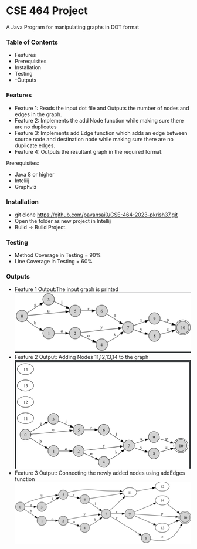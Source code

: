 # CSE 464 Project
A Java Program for manipulating graphs in DOT format

### Table of Contents
- Features
- Prerequisites
- Installation
- Testing
- -Outputs

### Features

- Feature 1:
  Reads the input dot file and Outputs the number of nodes and edges in the graph.
- Feature 2:
Implements the add Node function while making sure there are no duplicates
- Feature 3:
Implements add Edge function which adds an edge between source node and destination node while making sure there are no duplicate edges.
- Feature 4:
Outputs the resultant graph in the required format.

Prerequisites:
- Java 8 or higher
- Inteliij 
- Graphviz


### Installation

- git clone https://github.com/pavansai0/CSE-464-2023-pkrish37.git
- Open the folder as new project in Intellij
- Build -> Build Project.

### Testing
- Method Coverage in Testing = 90%
- Line Coverage in Testing = 60%

### Outputs

- Feature 1 Output:The input graph is printed
![img_1.png](img_1.png)
- Feature 2 Output: Adding Nodes 11,12,13,14 to the graph
![img_2.png](img_2.png)
- Feature 3 Output: Connecting the newly added nodes using addEdges function
![img_3.png](img_3.png)

 



